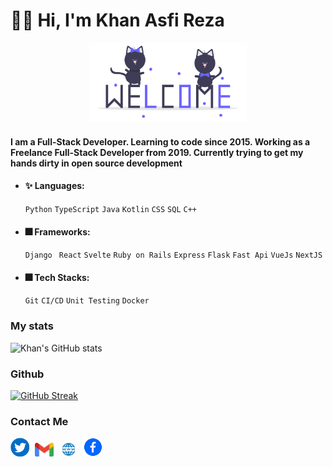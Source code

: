 # 🙋‍♂️ Hi, I'm Khan Asfi Reza

<div align="center">
    <img src="./welcome.gif" alt="drawing" width="50%"/>
</div>    

#### I am a Full-Stack Developer. Learning to code since 2015. Working as a Freelance Full-Stack Developer from 2019. Currently trying to get my hands dirty in open source development

- #### ✨ Languages: 
    ` Python `  ` TypeScript `  ` Java `  ` Kotlin `  ` CSS `  ` SQL ` `C++`
- #### 🎆 Frameworks: 
   ` Django `  ` React`  ` Svelte `  ` Ruby on Rails `  ` Express `  ` Flask `  ` Fast Api `  ` VueJs ` ` NextJS `
- #### 🎆 Tech Stacks:   
   ` Git `  ` CI/CD `  ` Unit Testing ` ` Docker ` 


### My stats
![Khan's GitHub stats](https://github-readme-stats.vercel.app/api?username=khan-asfi-reza&show_icons=true&theme=radical)

 
### Github

[![GitHub Streak](http://github-readme-streak-stats.herokuapp.com?user=khan-asfi-reza&theme=dark&date_format=j%20M%5B%20Y%5D)](https://git.io/streak-stats)


### Contact Me
<a style="margin-right:5px;" href="https://www.twitter.com/KhanAsfiReza"><img src="./twitter.png" alt="drawing" width="30"/></a>
<a style="margin-right:5px;" href="mailto:khanasfireza10@gmail.com"><img src="./mail.png" alt="drawing" width="30"/></a>
<a style="margin-right:5px;" href="https://www.khanasfireza.dev"><img src="./web.png" alt="drawing" width="30"/></a>
<a style="margin-right:5px;" href="https://www.facebook.com/khanasfirezapranto10"><img src="./fab.png" alt="drawing" width="30"/></a>
<!---
khan-asfi-reza/khan-asfi-reza is a ✨ special ✨ repository because its `README.md` (this file) appears on your GitHub profile.
You can click the Preview link to take a look at your changes.
--->

